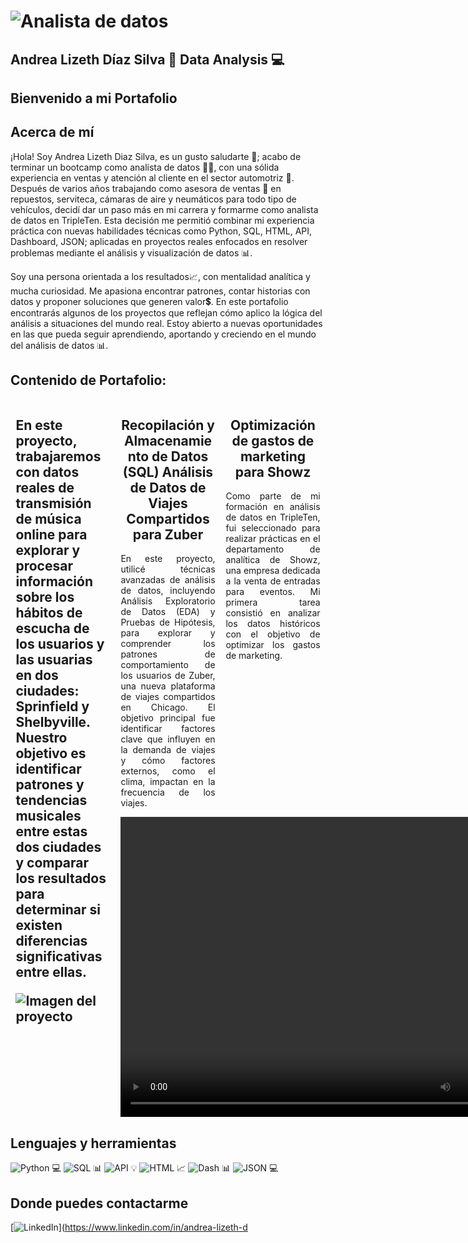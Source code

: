 # <img src="WhatsApp Image 2025-04-14 at 7.02.01 PM.jpeg" alt="Analista de datos"> 
## Andrea Lizeth Díaz Silva 👋 Data Analysis 💻
## Bienvenido a mi Portafolio
## Acerca de mí
¡Hola! Soy Andrea Lizeth Diaz Silva, es un gusto saludarte 🙂; acabo de terminar un bootcamp como analista de datos 👩‍🎓, con una sólida experiencia en ventas y atención al cliente en el sector automotriz 🚗. Después de varios años trabajando como asesora de ventas 👜 en repuestos, serviteca, cámaras de aire y neumáticos para todo tipo de vehículos, decidí dar un paso más en mi carrera y formarme como analista de datos en TripleTen. Esta decisión me permitió combinar mi experiencia práctica con nuevas habilidades técnicas como Python, SQL, HTML, API, Dashboard, JSON; aplicadas en proyectos reales enfocados en resolver problemas mediante el análisis y visualización de datos 📊.

Soy una persona orientada a los resultados📈, con mentalidad analítica y mucha curiosidad. Me apasiona encontrar patrones, contar historias con datos y proponer soluciones que generen valor💲. En este portafolio encontrarás algunos de los proyectos que reflejan cómo aplico la lógica del análisis a situaciones del mundo real. Estoy abierto a nuevas oportunidades en las que pueda seguir aprendiendo, aportando y creciendo en el mundo del análisis de datos 📊.

## Contenido de Portafolio:
<div style="display: flex; justify-content: space-around;">
  <div style="width: 30%;">
    <h2 style="color:                                                          
    <p style="text-align: justify;">En este proyecto, trabajaremos con datos reales de transmisión de música online para explorar y procesar información sobre los hábitos de escucha de los usuarios y las usuarias en dos ciudades: Sprinfield y Shelbyville. Nuestro objetivo es identificar patrones y tendencias musicales entre estas dos ciudades y comparar los resultados para determinar si existen diferencias significativas entre ellas.</p>
    <img src="imagen-del-proyecto.jpg" alt="Imagen del proyecto">
  </div>
  <div style="width: 30%;">
    <h2 style="text-align: center;">Recopilación y Almacenamiento de Datos (SQL) Análisis de Datos de Viajes Compartidos para Zuber</h2>
    <p style="text-align: justify;">En este proyecto, utilicé técnicas avanzadas de análisis de datos, incluyendo Análisis Exploratorio de Datos (EDA) y Pruebas de Hipótesis, para explorar y comprender los patrones de comportamiento de los usuarios de Zuber, una nueva plataforma de viajes compartidos en Chicago. El objetivo principal fue identificar factores clave que influyen en la demanda de viajes y cómo factores externos, como el clima, impactan en la frecuencia de los viajes.</p>
    <video width="640" height="480" controls>
      <source src="https://example.com/video.mp4" type="video/mp4">
      Tu navegador no soporta la etiqueta de video.
    </video>
  </div>
  <div style="width: 30%;">
    <h2 style="text-align: center;">Optimización de gastos de marketing para Showz</h2>
    <p style="text-align: justify;">Como parte de mi formación en análisis de datos en TripleTen, fui seleccionado para realizar prácticas en el departamento de analítica de Showz, una empresa dedicada a la venta de entradas para eventos. Mi primera tarea consistió en analizar los datos históricos con el objetivo de optimizar los gastos de marketing.</p>
  </div>
</div>

## Lenguajes y herramientas
![Python](https://img.shields.io/badge/Python-3776AB?style=for-the-badge&logo=python&logoColor=white) 💻
![SQL](https://img.shields.io/badge/SQL-CC2927?style=for-the-badge&logo=mysql&logoColor=white) 📊
![API](https://img.shields.io/badge/API-3776AB?style=for-the-badge&logo=api&logoColor=white) 💡
![HTML](https://img.shields.io/badge/HTML-E34F26?style=for-the-badge&logo=html5&logoColor=white) 📈
![Dash](https://img.shields.io/badge/Dash-008DE4?style=for-the-badge&logo=plotly&logoColor=white) 📊
![JSON](https://img.shields.io/badge/JSON-000000?style=for-the-badge&logo=json&logoColor=white) 💻

## Donde puedes contactarme
[![LinkedIn](https://img.shields.io/badge/LinkedIn-0077B5?style=for-the-badge&logo=linkedin&logoColor=white)](https://www.linkedin.com/in/andrea-lizeth-d
